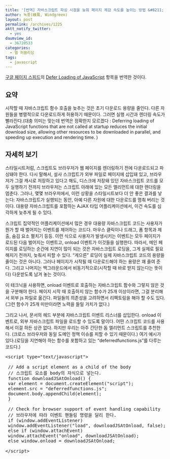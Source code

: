 ```yaml
---
title: '[번역] 자바스크립트 파싱 시점을 늦춰 페이지 체감 속도를 높이는 방법 &#8211; Defer Loading Javascript'
author: 녹풍(綠風, Windgreen)
layout: post
permalink: /archives/1225
aktt_notify_twitter:
  - yes
daumview_id:
  - 36720533
categories:
  - 웹 퍼블리싱
tags:
  - javascript
---
```

[구글 페이지 스피드][1]의 [Defer Loading of JavaScript][2] 항목을 번역한 것이다.

## 요약

시작할 때 자바스크립트 함수 호출을 늦추는 것은 초기 다운로드 용량을 줄인다. 다른 자원들을 병렬적으로 다운로드하게 허용하기 때문이다. 그러면 실행 시간과 렌더링 속도가 빨라진다.(대충 의미는 맞는데 번역은 정확한지 모르겠다 : Deferring loading of JavaScript functions that are not called at startup reduces the initial download size, allowing other resources to be downloaded in parallel, and speeding up execution and rendering time. )

## 자세히 보기

스타일시트처럼, 스크립트도 브라우저가 웹 페이지를 렌더링하기 전에 다운로드되고 파싱돼야 한다. 다시 말해서, 설사 스크립트가 외부 파일로 페이지에 삽입돼 있고, 브라우저가 그걸 캐시로 저장하고 있다고 해도, 디스크에 저장돼 있던 자바스크립트 코드를 모두 실행하기 전까지 브라우저는 스크립트 아래에 있는 모든 엘리먼트에 대한 렌더링을 멈춘다. 그러나, 몇몇 브라우저에서, 이런 상황을 스타일시트보다 더 안 좋은 결과를 낳는다: 자바스크립트가 실행되는 동안, 아예 다른 자원에 대한 다운로드를 멈춰 버리는 것이다. 대용량 자바스크립트를 포함하는 AJAX 타입 어플리케이션에서, 이건 속도를 심각하게 늦추게 될 수 있다.

스크립트 집약적인 어플리케이션에서 많은 경우 대용량 자바스크립트 코드는 사용자가 뭔가 할 때 벌어지는 이벤트를 제어하는 코드다. 마우스 클릭이나 드래그, 폼 항목과 제출, 숨김 요소 펼치기 등등. 이런 식으로 사용자가 발생시키는 이벤트는 모두 페이지가 로드된 다음 벌어지는 이벤트고, onload 이벤트가 이것들을 실행한다. 따라서, 메인 페이지를 로딩하는 순간에 지연이 많이 되는 것은 자바스크립트 로딩을, 그게 실제로 필요해지기 전까지, 늦춰서 피할 수 있다. &#8220;게으른&#8221; 로딩이 실제 자바스크립트 코드의 용량을 줄이는 것은 아니다. 그러나 페이지가 시작될 때 다운로드해야 하는 용량은 꽤 줄여 준다. 그리고 나머지는 백그라운드에서 비동기적으로(시작할 때 바로 받지 않는다는 뜻이다) 다운받도록 남겨 놓는 것이다.

이 테크닉을 사용하면, onload 이벤트로 호출하는 자바스크립트 함수와 그렇지 않은 것을 구분해야 한다. 페이지 시작 때 호출하지 않는 함수가 25개 이상이라면, 그걸 분리해서 외부 js 파일로 옮긴다. 파일들의 의존성을 고려하면서 리팩토링을 해야 할 수도 있다. (그런 함수가 25개 미만이라면 노력을 들일 가치가 없다.)

그리고 나서, 문서의 헤드 부분에 자바스크립트 이벤트 리스너를 삽입한다. onload 이벤트로, 외부 자바스크립트 파일을 로드할 수 있도록 말이다. 어떤 스크립트 코드를 사용해서 이걸 하든 상관 없다. 하지만 우리는 아주 간단한 돔 엘리먼트 스크립트를 추천한다. (크로스 브라우저와 동일 도메인 정책 이슈를 피할 수 있기 때문이다.) 여기 예시가 있다.(로딩을 지연해야 하는 함수를 포함하고 있는 &#8220;deferredfunctions.js&#8221;를 다루는 코드다.)

<pre>&lt;script type="text/javascript"&gt;

 // Add a script element as a child of the body
 // 스크립트 요소를 body의 자식으로 넣는다.
 function downloadJSAtOnload() {
 var element = document.createElement("script");
 element.src = "deferredfunctions.js";
 document.body.appendChild(element);
 }

 // Check for browser support of event handling capability
 // 브라우저에 따라 이벤트 핸들링 명령을 달리 한다.
 if (window.addEventListener)
 window.addEventListener("load", downloadJSAtOnload, false);
 else if (window.attachEvent)
 window.attachEvent("onload", downloadJSAtOnload);
 else window.onload = downloadJSAtOnload;

&lt;/script&gt;</pre>

 [1]: http://mytory.net/archives/1183 "Google에서 제공하는 웹사이트 페이지 속도 측정, 관리 기능"
 [2]: http://code.google.com/intl/ko-KR/speed/page-speed/docs/payload.html#DeferLoadingJS